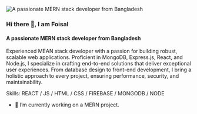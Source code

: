![A passionate MERN stack developer from Bangladesh]([https://i.ibb.co/TYjX3f2/Black-Minimal-Business-Personal-Profile-Linkedin-Banner-1.png](https://i.ibb.co/TYjX3f2/Black-Minimal-Business-Personal-Profile-Linkedin-Banner-1.png))
### Hi there 👋,  I am Foisal
#### A passionate MERN stack developer from Bangladesh

Experienced MEAN stack developer with a passion for building robust, scalable web applications. Proficient in MongoDB, Express.js, React, and Node.js, I specialize in crafting end-to-end solutions that deliver exceptional user experiences. From database design to front-end development, I bring a holistic approach to every project, ensuring performance, security, and maintainability. 

Skills:  REACT / JS / HTML / CSS / FIREBASE / MONGODB / NODE

- 🔭 I’m currently working on a MERN project. 




